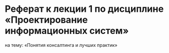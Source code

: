 # Реферат к лекции 1 по дисциплине «Проектирование информационных систем»
на тему: «Понятия консалтинга и лучших практик»
